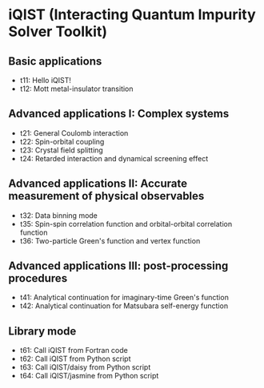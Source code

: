 # iQIST (Interacting Quantum Impurity Solver Toolkit)

## Basic applications

* t11: Hello iQIST!
* t12: Mott metal-insulator transition

## Advanced applications I: Complex systems

* t21: General Coulomb interaction
* t22: Spin-orbital coupling
* t23: Crystal field splitting
* t24: Retarded interaction and dynamical screening effect

## Advanced applications II: Accurate measurement of physical observables

* t32: Data binning mode
* t35: Spin-spin correlation function and orbital-orbital correlation function
* t36: Two-particle Green's function and vertex function

## Advanced applications III: post-processing procedures

* t41: Analytical continuation for imaginary-time Green's function
* t42: Analytical continuation for Matsubara self-energy function

## Library mode

* t61: Call iQIST from Fortran code
* t62: Call iQIST from Python script
* t63: Call iQIST/daisy from Python script
* t64: Call iQIST/jasmine from Python script
